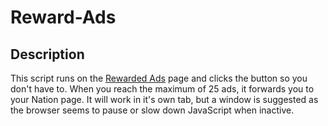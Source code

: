 # Reward-Ads

## Description

This script runs on the [Rewarded Ads](https://politicsandwar.com/rewarded-ads/) page and clicks the button so you don't have to. When you reach the maximum of 25 ads, it forwards you to your Nation page. It will work in it's own tab, but a window is suggested as the browser seems to pause or slow down JavaScript when inactive.